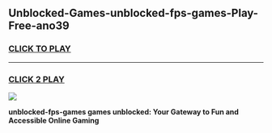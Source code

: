 
## Unblocked-Games-unblocked-fps-games-Play-Free-ano39
<h3>
<a href="https://premium76.site?title=unblocked-fps-games&ref=20M">CLICK TO PLAY</a></h3>
<hr>

<h3>
<a href="https://premium76.site?title=unblocked-fps-games&ref=20M">CLICK 2 PLAY</a>
  
</h3>

<a href="https://premium76.site?title=unblocked-fps-games&ref=19M"><img src="https://clearcache.store/games.png"></a>


**unblocked-fps-games games unblocked: Your Gateway to Fun and Accessible Online Gaming**
